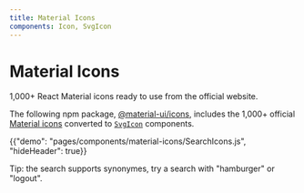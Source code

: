 ```yaml
---
title: Material Icons
components: Icon, SvgIcon
---
```


# Material Icons

<p class="description">1,000+ React Material icons ready to use from the official website.</p>

The following npm package,
[@material-ui/icons](https://www.npmjs.com/package/@material-ui/icons),
includes the 1,000+ official [Material icons](https://material.io/tools/icons/?style=baseline) converted to [`SvgIcon`](/api/svg-icon/) components.

{{"demo": "pages/components/material-icons/SearchIcons.js", "hideHeader": true}}

Tip: the search supports synonymes, try a search with "hamburger" or "logout".

